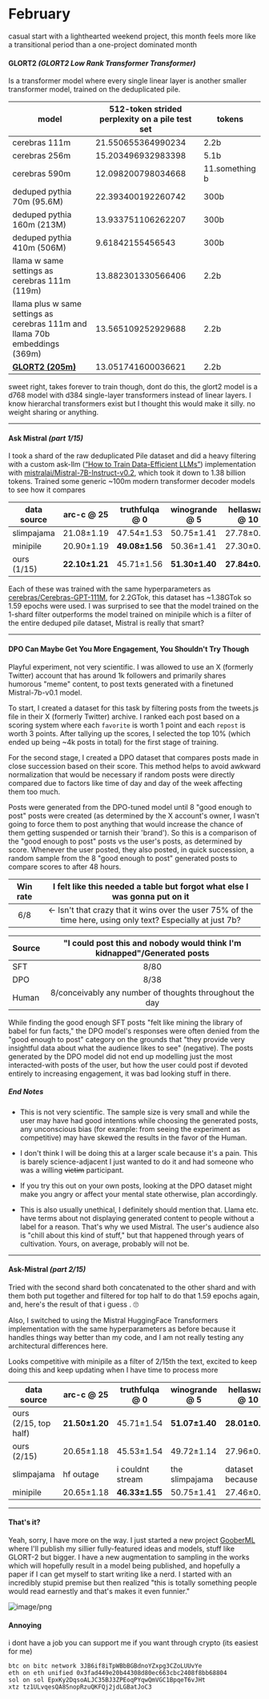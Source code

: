 #  February

casual start with a lighthearted weekend project, this month feels more like a transitional period than a one-project dominated month

#### GLORT2 *(GLORT2 Low Rank Transformer Transformer)*

Is a transformer model where every single linear layer is another smaller transformer model, trained on the deduplicated pile.

| model                                                        | 512-token strided perplexity on a pile test set | tokens         |
| ------------------------------------------------------------ | ----------------------------------------------- | -------------- |
| cerebras 111m                                                | 21.550655364990234                              | 2.2b           |
| cerebras 256m                                                | 15.203496932983398                              | 5.1b           |
| cerebras 590m                                                | 12.098200798034668                              | 11.something b |
| deduped pythia 70m (95.6M)                                   | 22.393400192260742                              | 300b           |
| deduped pythia 160m (213M)                                   | 13.933751106262207                              | 300b           |
| deduped pythia 410m (506M)                                   | 9.61842155456543                                | 300b           |
| llama w same settings as cerebras 111m (119m)                | 13.882301330566406                              | 2.2b           |
| llama plus w same settings as cerebras 111m and llama 70b embeddings (369m) | 13.565109252929688                              | 2.2b           |
| [**GLORT2 (205m)**](https://huggingface.co/crumb/GLORT2)     | 13.051741600036621                              | 2.2b           |

sweet right, takes forever to train though, dont do this, the glort2 model is a d768 model with d384 single-layer transformers instead of linear layers. I know hierarchal transformers exist but I thought this would make it silly. no weight sharing or anything.

---

#### Ask Mistral *(part 1/15)*

I took a shard of the raw deduplicated Pile dataset and did a heavy filtering with a custom ask-llm ([“How to Train Data-Efficient LLMs”](https://arxiv.org/abs/2402.09668)) implementation with [mistralai/Mistral-7B-Instruct-v0.2](https://huggingface.co/mistralai/Mistral-7B-Instruct-v0.2), which took it down to 1.38 billion tokens. Trained some generic ~100m modern transformer decoder models to see how it compares

| data source | arc-c @ 25     | truthfulqa @ 0 | winogrande @ 5 | hellaswag @ 10 | mmlu @ 5       | gsm8k @ 5     | mean           |
| ----------- | -------------- | -------------- | -------------- | -------------- | -------------- | ------------- | -------------- |
| slimpajama  | 21.08±1.19     | 47.54±1.53     | 50.75±1.41     | 27.78±0.45     | 25.10±0.44     | 0±0           | 28.70±0.41     |
| minipile    | 20.90±1.19     | **49.08±1.56** | 50.36±1.41     | 27.30±0.44     | 25.21±0.44     | 0.15±0.11     | **28.83±0.42** |
| ours (1/15) | **22.10±1.21** | 45.71±1.56     | **51.30±1.40** | **27.84±0.45** | **25.25±0.44** | **0.38±0.17** | 28.76±0.42     |

Each of these was trained with the same hyperparameters as [cerebras/Cerebras-GPT-111M](https://huggingface.co/cerebras/Cerebras-GPT-111M), for 2.2GTok, this dataset has ~1.38GTok so 1.59 epochs were used. I was surprised to see that the model trained on the 1-shard filter outperforms the model trained on minipile which is a filter of the entire deduped pile dataset, Mistral is really that smart?

---

#### DPO Can Maybe Get You More Engagement, You Shouldn't Try Though

Playful experiment, not very scientific. I was allowed to use an X (formerly Twitter) account that has around 1k followers and primarily shares humorous "meme" content, to post texts generated with a finetuned Mistral-7b-v0.1 model.

To start, I created a dataset for this task by filtering posts from the tweets.js file in their X (formerly Twitter) archive. I ranked each post based on a scoring system where each `favorite` is worth 1 point and each `repost` is worth 3 points. After tallying up the scores, I selected the top 10% (which ended up being ~4k posts in total) for the first stage of training.

For the second stage, I created a DPO dataset that compares posts made in close succession based on their score. This method helps to avoid awkward normalization that would be necessary if random posts were directly compared due to factors like time of day and day of the week affecting them too much.

Posts were generated from the DPO-tuned model until 8 "good enough to post" posts were created (as determined by the X account's owner, I wasn't going to force them to post anything that would increase the chance of them getting suspended or tarnish their 'brand'). So this is a comparison of the "good enough to post" posts vs the user's posts, as determined by score. Whenever the user posted, they also posted, in quick succession, a random sample from the 8 "good enough to post" generated posts to compare scores to after 48 hours. 

| Win rate | I felt like this needed a table but forgot what else I was gonna put on it |
| :------: | :----------------------------------------------------------: |
|   6/8    | <- Isn't that crazy that it wins over the user 75% of the time here, using only text? Especially at just 7b? |

| Source | "I could post this and nobody would think I'm kidnapped"/Generated posts |
| ------ | :----------------------------------------------------------: |
| SFT    |                             8/80                             |
| DPO    |                             8/38                             |
| Human  |   8/conceivably any number of thoughts throughout the day    |

While finding the good enough SFT posts "felt like mining the library of babel for fun facts," the DPO model's responses were often denied from the "good enough to post" category on the grounds that "they provide very insightful data about what the audience likes to see" (negative). The posts generated by the DPO model did not end up modelling just the most interacted-with posts of the user, but how the user could post if devoted entirely to increasing engagement, it was bad looking stuff in there.

##### End Notes

- This is not very scientific. The sample size is very small and while the user may have had good intentions while choosing the generated posts, any unconscious bias (for example: from seeing the experiment as competitive) may have skewed the results in the favor of the Human. 

- I don't think I will be doing this at a larger scale because it's a pain. This is barely science-adjacent I just wanted to do it and had someone who was a willing ~~victim~~ participant.
- If you try this out on your own posts, looking at the DPO dataset might make you angry or affect your mental state otherwise, plan accordingly.
- This is also usually unethical, I definitely should mention that. Llama etc. have terms about not displaying generated content to people without a label for a reason. That's why we used Mistral. The user's audience also is "chill about this kind of stuff," but that happened through years of cultivation. Yours, on average, probably will not be.

---

#### Ask-Mistral *(part 2/15)*

Tried with the second shard both concatenated to the other shard and with them both put together and filtered for top half to do that 1.59 epochs again, and, here's the result of that i guess . 🙄 

Also, I switched to using the Mistral  HuggingFace Transformers implementation with the same hyperparameters as before because it handles things way better than my code, and I am not really testing any architectural differences here.

Looks competitive with minipile as a filter of 2/15th the text, excited to keep doing this and keep updating when I have time to process more

| data source           | arc-c @ 25     | truthfulqa @ 0   | winogrande @ 5 | hellaswag @ 10  | mmlu @ 5       | gsm8k @ 5     | mean           |
| --------------------- | -------------- | ---------------- | -------------- | --------------- | -------------- | ------------- | -------------- |
| ours (2/15, top half) | **21.50±1.20** | 45.71±1.54       | **51.07±1.40** | **28.01±0.45**  | 25.67±0.44     | 0.99±0.27     | **28.81±0.42** |
| ours (2/15)           | 20.65±1.18     | 45.53±1.54       | 49.72±1.14     | 27.96±0.45      | 24.67±0.44     | 1.44±0.33     | 28.33±0.39     |
| slimpajama            | hf outage      | i couldnt stream | the slimpajama | dataset because | hf is down     | right now     | !!!!!!         |
| minipile              | 20.65±1.18     | **46.33±1.55**   | 50.75±1.41     | 27.46±0.45      | **26.11±0.44** | **1.51±0.31** | 28.80±0.42     |

---

#### That's it?

Yeah, sorry, I have more on the way. I just started a new project [GooberML](https://huggingface.co/goobers) where I'll publish my sillier fully-featured ideas and models, stuff like GLORT-2 but bigger. I have a new augmentation to sampling in the works which will hopefully result in a model being published, and hopefully a paper if I can get myself to start writing like a nerd. I started with an incredibly stupid premise but then realized "this is totally something people would read earnestly and that's makes it even funnier."

![image/png](https://cdn-uploads.huggingface.co/production/uploads/6079949388160e14e4e2e499/g_FK4MSmCakqMWGSy8XnG.png)

#### Annoying

i dont have a job you can support me if you want through crypto (its easiest for me)

`btc on bitc network 3JB6if8iTpWBbBGBdnoYZxpg3CZoLUUvYe`<br>
`eth on eth unified 0x3fad449e20b44308d80ec663cbc2408f8bb68804`<br>
`sol on sol EpxKy2DqsoALJC35BJ3ZPEoqPYqwQmVGC1BpqeT6vJHt`<br>
`xtz tz1ULvqesQA8SnopRzuQKFQj2jdLGBatJoC3`



